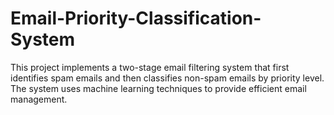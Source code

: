 # Email-Priority-Classification-System
This project implements a two-stage email filtering system that first identifies spam emails and then classifies non-spam emails by priority level. The system uses machine learning techniques to provide efficient email management.
